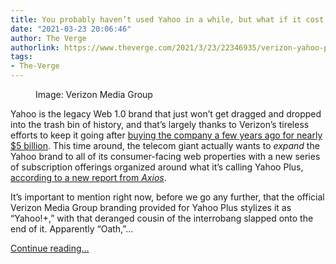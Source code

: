```yaml
---
title: You probably haven’t used Yahoo in a while, but what if it cost you money?
date: "2021-03-23 20:06:46"
author: The Verge
authorlink: https://www.theverge.com/2021/3/23/22346935/verizon-yahoo-plus-subscription-platform-rebrand-online-media
tags:
- The-Verge
---
```

<figure>
      <img alt="" src="https://cdn.vox-cdn.com/thumbor/3heApRjmByH4d25O6ZmLDtcsO_o=/109x0:1729x1080/1310x873/cdn.vox-cdn.com/uploads/chorus_image/image/69013874/1616443602945.0.jpg" />
        <figcaption>Image: Verizon Media Group</figcaption>
    </figure>

  <p id="SbGYfH">Yahoo is the legacy Web 1.0 brand that just won’t get dragged and dropped into the trash bin of history, and that’s largely thanks to Verizon’s tireless efforts to keep it going after <a href="https://www.theverge.com/2016/7/25/12269898/verizon-acquires-yahoo-4-billion-marissa-mayer">buying the company a few years ago for nearly $5 billion</a>. This time around, the telecom giant actually wants to <em>expand</em> the Yahoo brand to all of its consumer-facing web properties with a new series of subscription offerings organized around what it’s calling Yahoo Plus, <a href="https://www.axios.com/verizon-media-subscription-yahoo-plus-05a8abb3-d871-4870-8bba-161a394e8cf1.html">according to a new report from <em>Axios</em></a>. </p>
<p id="uA85FF">It’s important to mention right now, before we go any further, that the official Verizon Media Group branding provided for Yahoo Plus stylizes it as “Yahoo!+,” with that deranged cousin of the interrobang slapped onto the end of it. Apparently “Oath,”...</p>
  <p>
    <a href="https://www.theverge.com/2021/3/23/22346935/verizon-yahoo-plus-subscription-platform-rebrand-online-media">Continue reading&hellip;</a>
  </p>